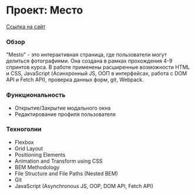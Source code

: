 # Проект: Место

[Ссылка на сайт](https://samura-io.github.io/mesto/)

### Обзор

"Mesto" - это интерактивная страница, где пользователи могут делиться фотографиями. Она создана в рамках прохождения 4-9 спринтов курса. В работе применены расширенные возможности HTML и CSS, JavaScript (Асинхронный JS, ООП в интерфейсах, работа с DOM API и Fetch API), проверка данных форм, git, Webpack.

### Функциональность

* Открытие/Закрытие модального окна
* Редактирование профиля пользователя

### Техноголии

* Flexbox
* Grid Layout
* Positioning Elements
* Animation and Transform using CSS
* BEM Methodology
* File Structure and File Paths (Nested BEM)
* Git
* JavaScript (Asynchronous JS, OOP, DOM API, Fetch API)
